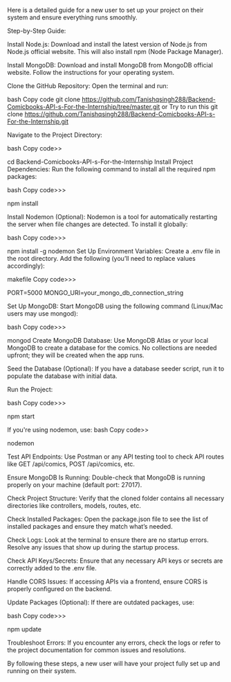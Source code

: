 
Here is a detailed guide for a new user to set up your project on their system and ensure everything runs smoothly.

Step-by-Step Guide:

Install Node.js: Download and install the latest version of Node.js from Node.js official website. This will also install npm (Node Package Manager).

Install MongoDB: Download and install MongoDB from MongoDB official website. Follow the instructions for your operating system.

Clone the GitHub Repository: Open the terminal and run:

bash
Copy code
<In VS Code Terminal make sure you have Bash installed>git clone https://github.com/Tanishqsingh288/Backend-Comicbooks-API-s-For-the-Internship/tree/master.git 
or Try to run this  git clone https://github.com/Tanishqsingh288/Backend-Comicbooks-API-s-For-the-Internship.git

Navigate to the Project Directory:

bash
Copy code>>

cd Backend-Comicbooks-API-s-For-the-Internship
Install Project Dependencies: Run the following command to install all the required npm packages:


bash
Copy code>>>

npm install


Install Nodemon (Optional): Nodemon is a tool for automatically restarting the server when file changes are detected. To install it globally:

bash
Copy code>>>


npm install -g nodemon
Set Up Environment Variables: Create a .env file in the root directory. Add the following (you’ll need to replace values accordingly):

makefile
Copy code>>>

PORT=5000
MONGO_URI=your_mongo_db_connection_string


Set Up MongoDB: Start MongoDB using the following command (Linux/Mac users may use mongod):

bash
Copy code>>>

mongod
Create MongoDB Database: Use MongoDB Atlas or your local MongoDB to create a database for the comics. No collections are needed upfront; they will be created when the app runs.

Seed the Database (Optional): If you have a database seeder script, run it to populate the database with initial data.

Run the Project:

bash
Copy code>>>

npm start

If you're using nodemon, use:
bash
Copy code>>

nodemon


Test API Endpoints: Use Postman or any API testing tool to check API routes like GET /api/comics, POST /api/comics, etc.

Ensure MongoDB Is Running: Double-check that MongoDB is running properly on your machine (default port: 27017).

Check Project Structure: Verify that the cloned folder contains all necessary directories like controllers, models, routes, etc.

Check Installed Packages: Open the package.json file to see the list of installed packages and ensure they match what’s needed.

Check Logs: Look at the terminal to ensure there are no startup errors. Resolve any issues that show up during the startup process.

Check API Keys/Secrets: Ensure that any necessary API keys or secrets are correctly added to the .env file.

Handle CORS Issues: If accessing APIs via a frontend, ensure CORS is properly configured on the backend.

Update Packages (Optional): If there are outdated packages, use:

bash
Copy code>>>

npm update


Troubleshoot Errors: If you encounter any errors, check the logs or refer to the project documentation for common issues and resolutions.

By following these steps, a new user will have your project fully set up and running on their system.
